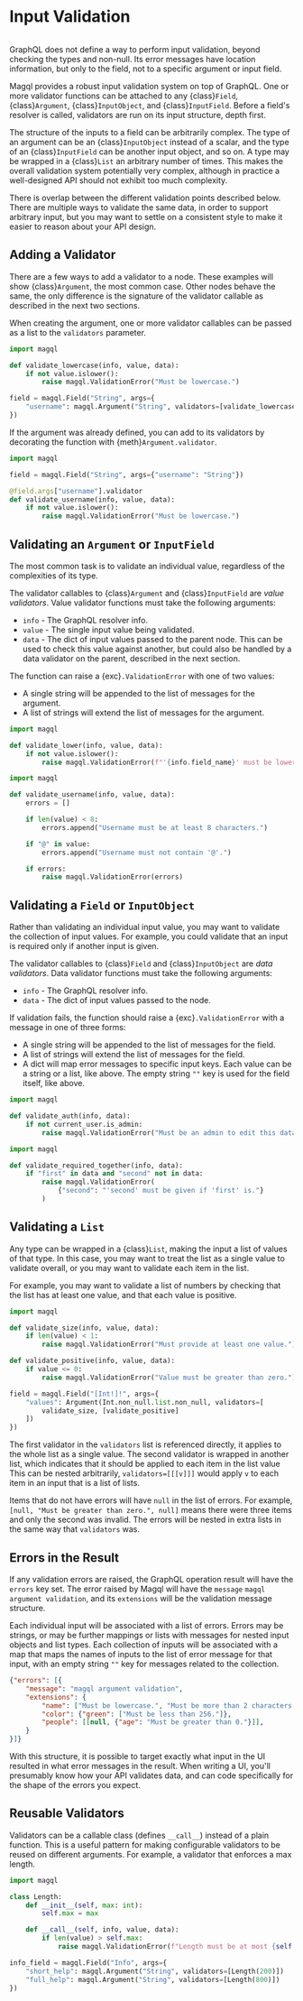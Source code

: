 Input Validation
================

```{currentmodule} magql.nodes
```

GraphQL does not define a way to perform input validation, beyond checking the
types and non-null. Its error messages have location information, but only to
the field, not to a specific argument or input field.

Magql provides a robust input validation system on top of GraphQL. One or more
validator functions can be attached to any {class}`Field`, {class}`Argument`,
{class}`InputObject`, and {class}`InputField`. Before a field's resolver is
called, validators are run on its input structure, depth first.

The structure of the inputs to a field can be arbitrarily complex. The type of
an argument can be an {class}`InputObject` instead of a scalar, and the type of
an {class}`InputField` can be another input object, and so on. A type may be
wrapped in a {class}`List` an arbitrary number of times. This makes the overall
validation system potentially very complex, although in practice a well-designed
API should not exhibit too much complexity.

There is overlap between the different validation points described below. There
are multiple ways to validate the same data, in order to support arbitrary
input, but you may want to settle on a consistent style to make it easier to
reason about your API design.


Adding a Validator
------------------

There are a few ways to add a validator to a node. These examples will show
{class}`Argument`, the most common case. Other nodes behave the same, the only
difference is the signature of the validator callable as described in the next
two sections.

When creating the argument, one or more validator callables can be passed as a
list to the `validators` parameter.

```python
import magql

def validate_lowercase(info, value, data):
    if not value.islower():
        raise magql.ValidationError("Must be lowercase.")

field = magql.Field("String", args={
    "username": magql.Argument("String", validators=[validate_lowercase])
})
```

If the argument was already defined, you can add to its validators by decorating
the function with {meth}`Argument.validator`.

```python
import magql

field = magql.Field("String", args={"username": "String"})

@field.args["username"].validator
def validate_username(info, value, data):
    if not value.islower():
        raise magql.ValidationError("Must be lowercase.")
```


Validating an `Argument` or `InputField`
----------------------------------------

The most common task is to validate an individual value, regardless of the
complexities of its type.

The validator callables to {class}`Argument` and {class}`InputField` are
*value validators*. Value validator functions must take the following arguments:

-   `info` - The GraphQL resolver info.
-   `value` - The single input value being validated.
-   `data` - The dict of input values passed to the parent node. This can be
    used to check this value against another, but could also be handled by a
    data validator on the parent, described in the next section.

The function can raise a {exc}`.ValidationError` with one of two values:

-   A single string will be appended to the list of messages for the argument.
-   A list of strings will extend the list of messages for the argument.

```python
import magql

def validate_lower(info, value, data):
    if not value.islower():
        raise magql.ValidationError(f"'{info.field_name}' must be lower case.")
```

```python
import magql

def validate_username(info, value, data):
    errors = []

    if len(value) < 8:
        errors.append("Username must be at least 8 characters.")

    if "@" in value:
        errors.append("Username must not contain '@'.")

    if errors:
        raise magql.ValidationError(errors)
```


Validating a `Field` or `InputObject`
-------------------------------------

Rather than validating an individual input value, you may want to validate the
collection of input values. For example, you could validate that an input is
required only if another input is given.

The validator callables to {class}`Field` and {class}`InputObject` are *data
validators*. Data validator functions must take the following arguments:

-   `info` - The GraphQL resolver info.
-   `data` - The dict of input values passed to the node.

If validation fails, the function should raise a {exc}`.ValidationError` with a
message in one of three forms:

-   A single string will be appended to the list of messages for the field.
-   A list of strings will extend the list of messages for the field.
-   A dict will map error messages to specific input keys. Each value can be a
    string or a list, like above. The empty string `""` key is used for the
    field itself, like above.

```python
import magql

def validate_auth(info, data):
    if not current_user.is_admin:
        raise magql.ValidationError("Must be an admin to edit this data.")
```

```python
import magql

def validate_required_together(info, data):
    if "first" in data and "second" not in data:
        raise magql.ValidationError(
            {"second": "'second' must be given if 'first' is."}
        )
```


Validating a `List`
-------------------

Any type can be wrapped in a {class}`List`, making the input a list of values
of that type. In this case, you may want to treat the list as a single value to
validate overall, or you may want to validate each item in the list.

For example, you may want to validate a list of numbers by checking that the
list has at least one value, and that each value is positive.

```python
import magql

def validate_size(info, value, data):
    if len(value) < 1:
        raise magql.ValidationError("Must provide at least one value.")

def validate_positive(info, value, data):
    if value <= 0:
        raise magql.ValidationError("Value must be greater than zero.")

field = magql.Field("[Int!]!", args={
    "values": Argument(Int.non_null.list.non_null, validators=[
        validate_size, [validate_positive]
    ])
})
```

The first validator in the `validators` list is referenced directly, it applies
to the whole list as a single value. The second validator is wrapped in another
list, which indicates that it should be applied to each item in the list value
This can be nested arbitrarily, `validators=[[[v]]]` would apply `v` to each
item in an input that is a list of lists.

Items that do not have errors will have `null` in the list of errors. For
example, `[null, "Must be greater than zero.", null]` means there were three
items and only the second was invalid. The errors will be nested in extra lists
in the same way that `validators` was.


Errors in the Result
--------------------

If any validation errors are raised, the GraphQL operation result will have the
`errors` key set. The error raised by Magql will have the `message` `magql
argument validation`, and its `extensions` will be the validation message
structure.

Each individual input will be associated with a list of errors. Errors may be
strings, or may be further mappings or lists with messages for nested input
objects and list types. Each collection of inputs will be associated with a map
that maps the names of inputs to the list of error message for that input, with
an empty string `""` key for messages related to the collection.

```json
{"errors": [{
    "message": "magql argument validation",
    "extensions": {
        "name": ["Must be lowercase.", "Must be more than 2 characters."],
        "color": {"green": ["Must be less than 256."]},
        "people": [[null, {"age": "Must be greater than 0."}]],
    }
}]}
```

With this structure, it is possible to target exactly what input in the UI
resulted in what error messages in the result. When writing a UI, you'll
presumably know how your API validates data, and can code specifically for the
shape of the errors you expect.


Reusable Validators
-------------------

Validators can be a callable class (defines `__call__`) instead of a plain
function. This is a useful pattern for making configurable validators to be
reused on different arguments. For example, a validator that enforces a max
length.

```python
import magql

class Length:
    def __init__(self, max: int):
        self.max = max

    def __call__(self, info, value, data):
        if len(value) > self.max:
            raise magql.ValidationError(f"Length must be at most {self.max}.")

info_field = magql.Field("Info", args={
    "short_help": magql.Argument("String", validators=[Length(200)])
    "full_help": magql.Argument("String", validators=[Length(800)])
})
```
